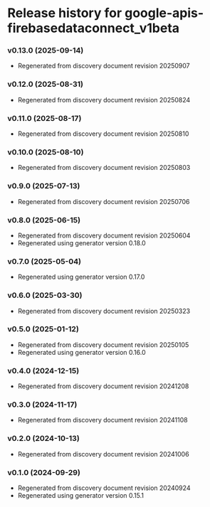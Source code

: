# Release history for google-apis-firebasedataconnect_v1beta

### v0.13.0 (2025-09-14)

* Regenerated from discovery document revision 20250907

### v0.12.0 (2025-08-31)

* Regenerated from discovery document revision 20250824

### v0.11.0 (2025-08-17)

* Regenerated from discovery document revision 20250810

### v0.10.0 (2025-08-10)

* Regenerated from discovery document revision 20250803

### v0.9.0 (2025-07-13)

* Regenerated from discovery document revision 20250706

### v0.8.0 (2025-06-15)

* Regenerated from discovery document revision 20250604
* Regenerated using generator version 0.18.0

### v0.7.0 (2025-05-04)

* Regenerated using generator version 0.17.0

### v0.6.0 (2025-03-30)

* Regenerated from discovery document revision 20250323

### v0.5.0 (2025-01-12)

* Regenerated from discovery document revision 20250105
* Regenerated using generator version 0.16.0

### v0.4.0 (2024-12-15)

* Regenerated from discovery document revision 20241208

### v0.3.0 (2024-11-17)

* Regenerated from discovery document revision 20241108

### v0.2.0 (2024-10-13)

* Regenerated from discovery document revision 20241006

### v0.1.0 (2024-09-29)

* Regenerated from discovery document revision 20240924
* Regenerated using generator version 0.15.1

